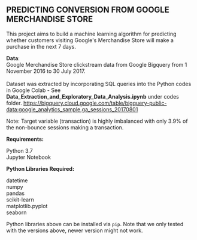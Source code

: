 ## PREDICTING CONVERSION FROM GOOGLE MERCHANDISE STORE
This project aims to build a machine learning algorithm for predicting whether customers visiting Google's Merchandise Store will make a purchase in the next 7 days.

**Data**:<br>
Google Merchandise Store clickstream data from Google Bigquery from 1 November 2016 to 30 July 2017.<br><br>
Dataset was extracted by incorporating SQL queries into the Python codes in Google Colab - See **Data_Extraction_and_Exploratory_Data_Analysis.ipynb** under codes folder.
https://bigquery.cloud.google.com/table/bigquery-public-data:google_analytics_sample.ga_sessions_20170801

 
Note: Target variable (transaction) is highly imbalanced with only 3.9% of the non-bounce sessions making a transaction.


**Requirements:** <br>

Python 3.7 <br>
Jupyter Notebook

**Python Libraries Required:**<br>

datetime<br>
numpy<br>
pandas<br>
scikit-learn<br>
matplotlib.pyplot<br>
seaborn<br>


Python libraries above can be installed via `pip`. Note that we only tested with the versions above, newer version might not work.
